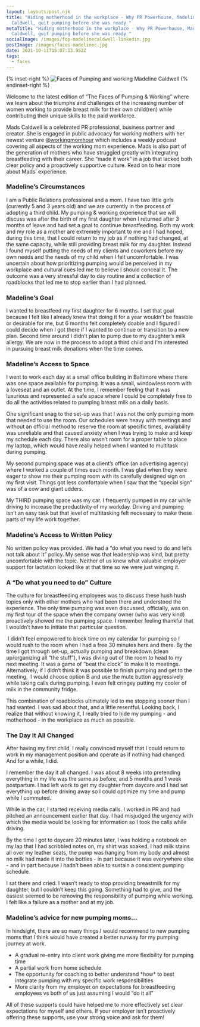 ```yaml
---
layout: layouts/post.njk
title: "Hiding motherhood in the workplace - Why PR Powerhouse, Madeline
  Caldwell, quit pumping before she was ready "
metaTitle: "Hiding motherhood in the workplace - Why PR Powerhouse, Madeline
  Caldwell, quit pumping before she was ready "
socialImage: /images/fop-madelinecaldwell-linkedin.jpg
postImage: /images/faces-madelinec.jpg
date: 2021-10-11T15:07:13.952Z
tags:
  - faces
---
```

{% inset-right %}
![Faces of Pumping and working Madeline Caldwell](/images/faces-madelinec.jpg)
{% endinset-right %}

Welcome to the latest edition of “The Faces of Pumping & Working” where we learn about the triumphs and challenges of the increasing number of women working to provide breast milk for their own child(ren) while contributing their unique skills to the paid workforce. 

Mads Caldwell is a celebrated PR professional, business partner and creator. She is engaged in public advocacy for working mothers with her newest venture [@workingmomhour](https://www.instagram.com/workingmomhour/) which includes a weekly podcast covering all aspects of the working mom experience. Mads is also part of the generation of mothers who have struggled greatly with integrating breastfeeding with their career. She “made it work” in a job that lacked both clear policy and a proactively supportive culture. Read on to hear more about Mads’ experience.  

### Madeline’s Circumstances

I am a Public Relations professional and a mom. I have two little girls (currently 5 and 3 years old) and we are currently in the process of adopting a third child. My pumping & working experience that we will discuss was after the birth of my first daughter when I returned after 3 months of leave and had set a goal to continue breastfeeding. Both my work and my role as a mother are extremely important to me and I had hoped, during this time, that I could return to my job as if nothing had changed, at the same capacity, while still providing breast milk for my daughter. Instead I found myself putting the needs of my clients and coworkers before my own needs and the needs of my child when I felt uncomfortable. I was uncertain about how prioritizing pumping would be perceived in my workplace and cultural cues led me to believe I should conceal it. The outcome was a very stressful day to day routine and a collection of roadblocks that led me to stop earlier than I had planned. 

### Madeline’s Goal

I wanted to breastfeed my first daughter for 6 months. I set that goal because I felt like I already knew that doing it for a year wouldn’t be feasible or desirable for me, but 6 months felt completely doable and I figured I could decide when I got there if I wanted to continue or transition to a new plan. Second time around I didn’t plan to pump due to my daughter’s milk allergy. We are now in the process to adopt a third child and I’m interested in pursuing breast milk donations when the time comes. 

### Madeline’s Access to Space

I went to work each day at a small office building in Baltimore where there was one space available for pumping. It was a small, windowless room with a loveseat and an outlet. At the time, I remember feeling that it was luxurious and represented a safe space where I could be completely free to do all the activities related to pumping breast milk on a daily basis. 

One significant snag to the set-up was that I was not the only pumping mom that needed to use the room. Our schedules were heavy with meetings and without an official method to reserve the room at specific times, availability was unreliable and that caused anxiety when I was trying to make and keep my schedule each day. There also wasn’t room for a proper table to place my laptop, which would have really helped when I wanted to multitask during pumping. 

My second pumping space was at a client’s office (an advertising agency) where I worked a couple of times each month. I was glad when they were eager to show me their pumping room with its carefully designed sign on my first visit. Things got less comfortable when I saw that the “special sign” was of a cow and giant udders. 

My THIRD pumping space was my car. I frequently pumped in my car while driving to increase the productivity of my workday. Driving and pumping isn’t an easy task but that level of multitasking felt necessary to make these parts of my life work together. 

### Madeline’s Access to Written Policy

No written policy was provided. We had a “do what you need to do and let’s not talk about it” policy. My sense was that leadership was kind, but pretty uncomfortable with the topic. Neither of us knew what valuable employer support for lactation looked like at that time so we were just winging it. 

### A “Do what you need to do” Culture

The culture for breastfeeding employees was to discuss these hush hush topics only with other mothers who had been there and understood the experience. The only time pumping was even discussed, officially, was on my first tour of the space when the company owner (who was very kind) proactively showed me the pumping space. I remember feeling thankful that I wouldn’t have to initiate that particular question. 

 I didn’t feel empowered to block time on my calendar for pumping so I would rush to the room when I had a free 30 minutes here and there. By the time I got through set-up, actually pumping and breakdown (clean up/organizing all “the stuff”), I was diving out of the room to head to my next meeting. It was a game of “beat the clock” to make it to meetings. Alternatively, if I didn’t think it was possible to finish pumping and get to the meeting,  I would choose option B and use the mute button aggressively while taking calls during pumping. I even felt cringey putting my cooler of milk in the community fridge.

This combination of roadblocks ultimately led to me stopping sooner than I had wanted. I was sad about that, and a little resentful. Looking back, I realize that without knowing it, I really tried to hide my pumping - and motherhood - in the workplace as much as possible. 

### The Day It All Changed

After having my first child, I really convinced myself that I could return to work in my management position and operate as if nothing had changed. And for a while, I did. 

I remember the day it all changed. I was about 8 weeks into pretending everything in my life was the same as before, and 5 months and 1 week postpartum. I had left work to get my daughter from daycare and I had set everything up before driving away so I could optimize my time and pump while I commuted.

While in the car, I started receiving media calls. I worked in PR and had pitched an announcement earlier that day. I had misjudged the urgency with which the media would be looking for information so I took the calls while driving. 

By the time I got to daycare 20 minutes later, I was holding a notebook on my lap that I had scribbled notes on, my shirt was soaked, I had milk stains all over my leather seats, the pump was hanging from my body and almost no milk had made it into the bottles - in part because it was everywhere else - and in part because I hadn’t been able to sustain a consistent pumping schedule. 

I sat there and cried. I wasn’t ready to stop providing breastmilk for my daughter, but I couldn’t keep this going. Something had to give, and the easiest seemed to be removing the responsibility of pumping while working. I felt like a failure as a mother and at my job. 

### Madeline’s advice for new pumping moms…

In hindsight, there are so many things I would recommend to new pumping moms that I think would have created a better runway for my pumping journey at work.

* A gradual re-entry into client work giving me more flexibility for pumping time
* A partial work from home schedule 
* The opportunity for coaching to better understand \*how\* to best integrate pumping with my specific work responsibilities
* More clarity from my employer on expectations for breastfeeding employees vs both of us just assuming I would “do it all”

All of these supports could have helped me to more effectively set clear expectations for myself and others. If your employer isn’t proactively offering these supports, use your strong voice and ask for them!